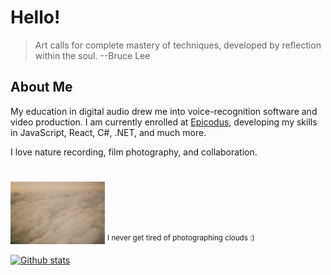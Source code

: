 # Hello! 

> Art calls for complete mastery of techniques, developed by reflection within the soul. --Bruce Lee

## About Me 

My education in digital audio drew me into voice-recognition software and video production. I am currently enrolled at [Epicodus](https://www.epicodus.com/what-to-expect), developing my skills in JavaScript, React, C#, .NET, and much more. 

I love nature recording, film photography, and collaboration.

# 

<img src='img/clouds.JPG' alt='ariel view of fluffy, golden cloud tops' style="height:100px; width: auto">
<sup>I never get tired of photographing clouds :)</sup>


 <!-- this is my gh status -->
[![Github stats](https://github-readme-stats.vercel.app/api?username=taylulz)](https://github.com/anuraghazra/github-readme-stats)

